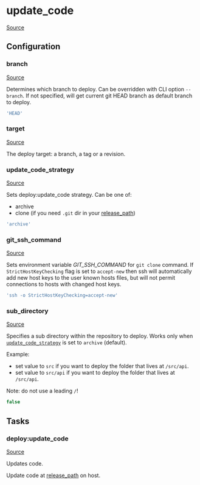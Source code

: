 <!-- DO NOT EDIT THIS FILE! -->
<!-- Instead edit recipe/deploy/update_code.php -->
<!-- Then run bin/docgen -->

# update_code

[Source](/recipe/deploy/update_code.php)


## Configuration
### branch
[Source](https://github.com/deployphp/deployer/blob/master/recipe/deploy/update_code.php#L11)

Determines which branch to deploy. Can be overridden with CLI option `--branch`.
If not specified, will get current git HEAD branch as default branch to deploy.

```php title="Default value"
'HEAD'
```


### target
[Source](https://github.com/deployphp/deployer/blob/master/recipe/deploy/update_code.php#L18)

The deploy target: a branch, a tag or a revision.



### update_code_strategy
[Source](https://github.com/deployphp/deployer/blob/master/recipe/deploy/update_code.php#L47)

Sets deploy:update_code strategy.
Can be one of:
- archive
- clone (if you need `.git` dir in your [release_path](/docs/recipe/deploy/release.md#release_path))

```php title="Default value"
'archive'
```


### git_ssh_command
[Source](https://github.com/deployphp/deployer/blob/master/recipe/deploy/update_code.php#L53)

Sets environment variable _GIT_SSH_COMMAND_ for `git clone` command.
If `StrictHostKeyChecking` flag is set to `accept-new` then ssh will
automatically add new host keys to the user known hosts files, but
will not permit connections to hosts with changed host keys.

```php title="Default value"
'ssh -o StrictHostKeyChecking=accept-new'
```


### sub_directory
[Source](https://github.com/deployphp/deployer/blob/master/recipe/deploy/update_code.php#L65)

Specifies a sub directory within the repository to deploy.
Works only when [`update_code_strategy`](#update_code_strategy) is set to `archive` (default).

Example:
 - set value to `src` if you want to deploy the folder that lives at `/src/api`.
 - set value to `src/api` if you want to deploy the folder that lives at `/src/api`.

Note: do not use a leading `/`!

```php title="Default value"
false
```



## Tasks

### deploy:update_code
[Source](https://github.com/deployphp/deployer/blob/master/recipe/deploy/update_code.php#L71)

Updates code.

Update code at [release_path](/docs/recipe/deploy/release.md#release_path) on host.


